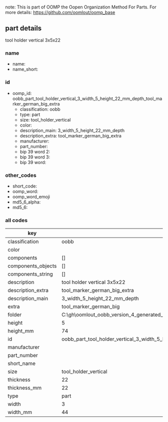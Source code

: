 #   

note: This is part of OOMP the Oopen Organization Method For Parts. For more details: https://github.com/oomlout/oomp_base

##  part details



tool holder vertical 3x5x22

### name
* name: 
* name_short: 
### id
* oomp_id: oobb_part_tool_holder_vertical_3_width_5_height_22_mm_depth_tool_marker_german_big_extra
  * classification: oobb
  * type: part
  * size: tool_holder_vertical
  * color: 
  * description_main: 3_width_5_height_22_mm_depth
  * description_extra: tool_marker_german_big_extra
  * manufacturer: 
  * part_number: 
  * bip 39 word 2: 
  * bip 39 word 3: 
  * bip 39 word: 

### other_codes
* short_code: 
* oomp_word: 
* oomp_word_emoji 
* md5_6_alpha: 
* md5_6: 









### all codes 
| key | value |  
| --- | --- |  
| classification | oobb |  
| color |  |  
| components | [] |  
| components_objects | [] |  
| components_string | [] |  
| description | tool holder vertical 3x5x22 |  
| description_extra | tool_marker_german_big_extra |  
| description_main | 3_width_5_height_22_mm_depth |  
| extra | tool_marker_german_big |  
| folder | C:\gh\oomlout_oobb_version_4_generated_parts\things\oobb_part_tool_holder_vertical_3_width_5_height_22_mm_depth_tool_marker_german_big_extra |  
| height | 5 |  
| height_mm | 74 |  
| id | oobb_part_tool_holder_vertical_3_width_5_height_22_mm_depth_tool_marker_german_big_extra |  
| manufacturer |  |  
| part_number |  |  
| short_name |  |  
| size | tool_holder_vertical |  
| thickness | 22 |  
| thickness_mm | 22 |  
| type | part |  
| width | 3 |  
| width_mm | 44 |  
